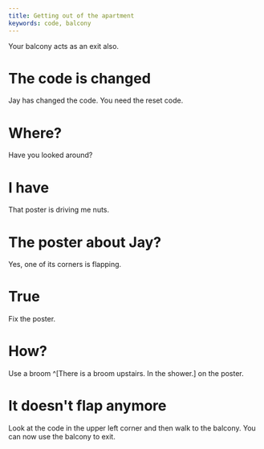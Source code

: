 ```yaml
---
title: Getting out of the apartment
keywords: code, balcony
---
```


Your balcony acts as an exit also.

# The code is changed
Jay has changed the code. You need the reset code.

# Where?
Have you looked around?

# I have
That poster is driving me nuts.

# The poster about Jay?
Yes, one of its corners is flapping.

# True
Fix the poster.

# How?
Use a broom ^[There is a broom upstairs. In the shower.] on the poster.

# It doesn't flap anymore
Look at the code in the upper left corner and then walk to the balcony. You can now use the balcony to exit.
